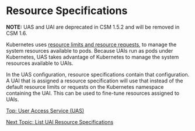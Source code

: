 # Resource Specifications

**NOTE:** UAS and UAI are deprecated in CSM 1.5.2 and will be removed in CSM 1.6.

Kubernetes uses [resource limits and resource requests](https://kubernetes.io/docs/tasks/configure-pod-container/assign-memory-resource), to manage the system resources available to pods.
Because UAIs run as pods under Kubernetes, UAS takes advantage of Kubernetes to manage the system resources available to UAIs.

In the UAS configuration, resource specifications contain that configuration. A UAI that is assigned a resource specification will use that instead of the default resource limits or requests on the Kubernetes namespace containing the UAI.
This can be used to fine-tune resources assigned to UAIs.

[Top: User Access Service (UAS)](README.md)

[Next Topic: List UAI Resource Specifications](List_UAI_Resource_Specifications.md)
